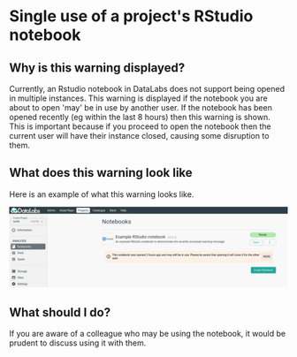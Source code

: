 # Single use of a project's RStudio notebook #

## Why is this warning displayed? ##
Currently, an Rstudio notebook in DataLabs does not support being opened in multiple 
instances.  This warning is displayed if the notebook you are about to open 'may' be 
in use by another user.  If the notebook has been opened recently (eg within the last 
8 hours) then this warning is shown.  This is important because if you proceed
to open the notebook then the current user will have their instance closed, causing
some disruption to them.

## What does this warning look like ##

Here is an example of what this warning looks like.

![rstudio recently opened warning](../../img/rstudio-recently-opened-warning.png "rstudio recently opened warning")

## What should I do? ##

If you are aware of a colleague who may be using the notebook, it would be prudent to
discuss using it with them.
